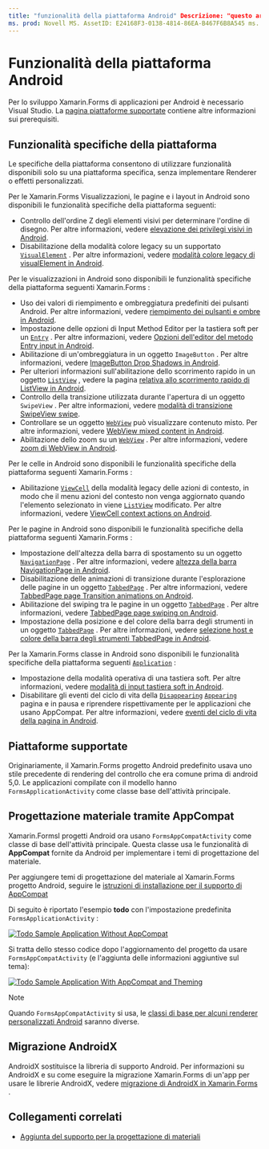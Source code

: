 ```yaml
---
title: "funzionalità della piattaforma Android" Descrizione: "questo articolo spiega come aggiungere funzionalità specifiche di Android alle Xamarin.Forms applicazioni".
ms. prod: Novell MS. AssetID: E24168F3-0138-4814-86EA-B467F6B8A545 ms. Technology: Novell-Forms Author: davidbritch ms. Author: dabritch ms. Date: 12/11/2019 no-loc: [ Xamarin.Forms , Xamarin.Essentials ]
---
```


# <a name="android-platform-features"></a>Funzionalità della piattaforma Android

Per lo sviluppo Xamarin.Forms di applicazioni per Android è necessario Visual Studio. La [pagina piattaforme supportate](~/get-started/supported-platforms.md) contiene altre informazioni sui prerequisiti.

## <a name="platform-specifics"></a>Funzionalità specifiche della piattaforma

Le specifiche della piattaforma consentono di utilizzare funzionalità disponibili solo su una piattaforma specifica, senza implementare Renderer o effetti personalizzati.

Per le Xamarin.Forms Visualizzazioni, le pagine e i layout in Android sono disponibili le funzionalità specifiche della piattaforma seguenti:

- Controllo dell'ordine Z degli elementi visivi per determinare l'ordine di disegno. Per altre informazioni, vedere [elevazione dei privilegi visivi in Android](visualelement-elevation.md).
- Disabilitazione della modalità colore legacy su un supportato [`VisualElement`](xref:Xamarin.Forms.VisualElement) . Per altre informazioni, vedere [modalità colore legacy di visualElement in Android](legacy-color-mode.md).

Per le visualizzazioni in Android sono disponibili le funzionalità specifiche della piattaforma seguenti Xamarin.Forms :

- Uso dei valori di riempimento e ombreggiatura predefiniti dei pulsanti Android. Per altre informazioni, vedere [riempimento dei pulsanti e ombre in Android](button-padding-shadow.md).
- Impostazione delle opzioni di Input Method Editor per la tastiera soft per un [`Entry`](xref:Xamarin.Forms.Entry) . Per altre informazioni, vedere [Opzioni dell'editor del metodo Entry input in Android](entry-ime-options.md).
- Abilitazione di un'ombreggiatura in un oggetto `ImageButton` . Per altre informazioni, vedere [ImageButton Drop Shadows in Android](imagebutton-drop-shadow.md).
- Per ulteriori informazioni sull'abilitazione dello scorrimento rapido in un oggetto [`ListView`](xref:Xamarin.Forms.ListView) , vedere la pagina [relativa allo scorrimento rapido di ListView in Android](listview-fast-scrolling.md).
- Controllo della transizione utilizzata durante l'apertura di un oggetto `SwipeView` . Per altre informazioni, vedere [modalità di transizione SwipeView swipe](swipeview-swipetransitionmode.md).
- Controllare se un oggetto [`WebView`](xref:Xamarin.Forms.WebView) può visualizzare contenuto misto. Per altre informazioni, vedere [WebView mixed content in Android](webview-mixed-content.md).
- Abilitazione dello zoom su un [`WebView`](xref:Xamarin.Forms.WebView) . Per altre informazioni, vedere [zoom di WebView in Android](webview-zoom-controls.md).

Per le celle in Android sono disponibili le funzionalità specifiche della piattaforma seguenti Xamarin.Forms :

- Abilitazione [`ViewCell`](xref:Xamarin.Forms.ViewCell) della modalità legacy delle azioni di contesto, in modo che il menu azioni del contesto non venga aggiornato quando l'elemento selezionato in viene [`ListView`](xref:Xamarin.Forms.ListView) modificato. Per altre informazioni, vedere [ViewCell context actions on Android](viewcell-context-actions.md).

Per le pagine in Android sono disponibili le funzionalità specifiche della piattaforma seguenti Xamarin.Forms :

- Impostazione dell'altezza della barra di spostamento su un oggetto [`NavigationPage`](xref:Xamarin.Forms.NavigationPage) . Per altre informazioni, vedere [altezza della barra NavigationPage in Android](navigationpage-bar-height.md).
- Disabilitazione delle animazioni di transizione durante l'esplorazione delle pagine in un oggetto [`TabbedPage`](xref:Xamarin.Forms.TabbedPage) . Per altre informazioni, vedere [TabbedPage page Transition animations on Android](tabbedpage-transition-animations.md).
- Abilitazione del swiping tra le pagine in un oggetto [`TabbedPage`](xref:Xamarin.Forms.TabbedPage) . Per altre informazioni, vedere [TabbedPage page swiping on Android](tabbedpage-page-swiping.md).
- Impostazione della posizione e del colore della barra degli strumenti in un oggetto [`TabbedPage`](xref:Xamarin.Forms.TabbedPage) . Per altre informazioni, vedere [selezione host e colore della barra degli strumenti TabbedPage in Android](tabbedpage-toolbar-placement-color.md).

Per la Xamarin.Forms classe in Android sono disponibili le funzionalità specifiche della piattaforma seguenti [`Application`](xref:Xamarin.Forms.Application) :

- Impostazione della modalità operativa di una tastiera soft. Per altre informazioni, vedere [modalità di input tastiera soft in Android](soft-keyboard-input-mode.md).
- Disabilitare gli eventi del ciclo di vita della [`Disappearing`](xref:Xamarin.Forms.Page.Appearing) [`Appearing`](xref:Xamarin.Forms.Page.Appearing) pagina e in pausa e riprendere rispettivamente per le applicazioni che usano AppCompat. Per altre informazioni, vedere [eventi del ciclo di vita della pagina in Android](page-lifecycle-events.md).

## <a name="platform-support"></a>Piattaforme supportate

Originariamente, il Xamarin.Forms progetto Android predefinito usava uno stile precedente di rendering del controllo che era comune prima di android 5,0. Le applicazioni compilate con il modello hanno `FormsApplicationActivity` come classe base dell'attività principale.

## <a name="material-design-via-appcompat"></a>Progettazione materiale tramite AppCompat

Xamarin.FormsI progetti Android ora usano `FormsAppCompatActivity` come classe di base dell'attività principale. Questa classe usa le funzionalità di **AppCompat** fornite da Android per implementare i temi di progettazione del materiale.

Per aggiungere temi di progettazione del materiale al Xamarin.Forms progetto Android, seguire le [istruzioni di installazione per il supporto di AppCompat](appcompat-material-design.md)

Di seguito è riportato l'esempio **todo** con l'impostazione predefinita `FormsApplicationActivity` :

[![](images/before-appcompat-sml.png "Todo Sample Application Without AppCompat")](images/before-appcompat.png#lightbox "Todo Sample Application Without AppCompat")

Si tratta dello stesso codice dopo l'aggiornamento del progetto da usare `FormsAppCompatActivity` (e l'aggiunta delle informazioni aggiuntive sul tema):

[![](images/post-appcompat-sml.png "Todo Sample Application With AppCompat and Theming")](images/post-appcompat.png#lightbox "Todo Sample Application With AppCompat and Theming")

> [!NOTE]
> Quando `FormsAppCompatActivity` si usa, le [classi di base per alcuni renderer personalizzati Android](~/xamarin-forms/app-fundamentals/custom-renderer/renderers.md) saranno diverse.

## <a name="androidx-migration"></a>Migrazione AndroidX

AndroidX sostituisce la libreria di supporto Android. Per informazioni su AndroidX e su come eseguire la migrazione Xamarin.Forms di un'app per usare le librerie AndroidX, vedere [migrazione di AndroidX in Xamarin.Forms ](~/xamarin-forms/platform/android/androidx-migration.md).

## <a name="related-links"></a>Collegamenti correlati

- [Aggiunta del supporto per la progettazione di materiali](appcompat-material-design.md)
